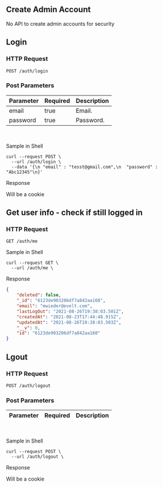 ## Create Admin Account
No API to create admin accounts for security

## Login

### HTTP Request

`POST /auth/login`

### Post Parameters

| Parameter | Required | Description        |
| --------- | -------- | ------------------ |
| email     | true     | Email.    |
| password  | true     | Password. |

&nbsp;

Sample in Shell

```shell
curl --request POST \
  --url /auth/login \
  --data '{\n "email" : "tesst@gmail.com",\n  "password" : "Abc12345"\n}'

```

Response

Will be a cookie
## Get user info - check if still logged in

### HTTP Request

`GET /auth/me`

Sample in Shell

```shell
curl --request GET \
  --url /auth/me \

```

Response

```json
{
    "deleted": false,
    "_id": "6123de903206df7a842aa160",
    "email": "mwieder@evelt.com",
    "lastLogOut": "2021-08-26T19:38:03.501Z",
    "createdAt": "2021-08-23T17:44:48.915Z",
    "updatedAt": "2021-08-26T19:38:03.503Z",
    "__v": 0,
    "id": "6123de903206df7a842aa160"
}
```

## Lgout

### HTTP Request

`POST /auth/logout`

### Post Parameters

| Parameter | Required | Description        |
| --------- | -------- | ------------------ |

&nbsp;

Sample in Shell

```shell
curl --request POST \
  --url /auth/logout \

```

Response

Will be a cookie
